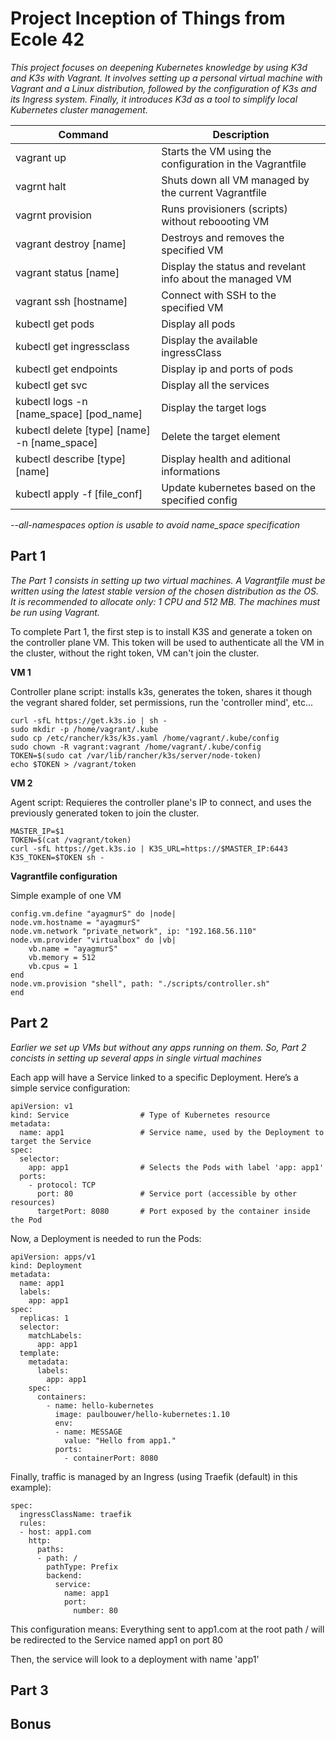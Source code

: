 # Project Inception of Things from Ecole 42 

_This project focuses on deepening Kubernetes knowledge by using K3d and K3s with Vagrant. It involves setting up a personal virtual machine with Vagrant and a Linux distribution, followed by the configuration of K3s and its Ingress system. Finally, it introduces K3d as a tool to simplify local Kubernetes cluster management._

|Command|Description|
|----------|----------|
|vagrant up|Starts the VM using the configuration in the Vagrantfile|
|vagrnt halt|Shuts down all VM managed by the current Vagrantfile|
|vagrnt provision|Runs provisioners (scripts) without reboooting VM|
|vagrant destroy [name]|Destroys and removes the specified VM|
|vagrant status [name]|Display the status and revelant info about the managed VM|
|vagrant ssh [hostname]|Connect with SSH to the specified VM|
|kubectl get pods|Display all pods|
|kubectl get ingressclass|Display the available ingressClass|
|kubectl get endpoints|Display ip and ports of pods|
|kubectl get svc|Display all the services|
|kubectl logs -n [name_space] [pod_name]|Display the target logs|
|kubectl delete [type] [name] -n [name_space]|Delete the target element|
|kubectl describe [type] [name]|Display health and aditional informations|
|kubectl apply -f [file_conf] |Update kubernetes based on the specified config|

_--all-namespaces option is usable to avoid name_space specification_

## Part 1 

_The Part 1 consists in setting up two virtual machines. A Vagrantfile must be written using the latest stable version of the chosen distribution as the OS. It is recommended to allocate only: 1 CPU and 512 MB. The machines must be run using Vagrant._

To complete Part 1, the first step is to install K3S and generate a token on the controller plane VM. This token will be used to authenticate all the VM in the cluster, without the right token, VM can't join the cluster.

**VM 1**

Controller plane script: installs k3s, generates the token, shares it though the vegrant shared folder, set permissions, run the 'controller mind', etc...

```
curl -sfL https://get.k3s.io | sh -
sudo mkdir -p /home/vagrant/.kube
sudo cp /etc/rancher/k3s/k3s.yaml /home/vagrant/.kube/config
sudo chown -R vagrant:vagrant /home/vagrant/.kube/config
TOKEN=$(sudo cat /var/lib/rancher/k3s/server/node-token)
echo $TOKEN > /vagrant/token
```

**VM 2**

Agent script: Requieres the controller plane's IP to connect, and uses the previously generated token to join the cluster.

```
MASTER_IP=$1 
TOKEN=$(cat /vagrant/token)
curl -sfL https://get.k3s.io | K3S_URL=https://$MASTER_IP:6443 K3S_TOKEN=$TOKEN sh -
```

**Vagrantfile configuration**

Simple example of one VM

```
config.vm.define "ayagmurS" do |node|
node.vm.hostname = "ayagmurS"
node.vm.network "private_network", ip: "192.168.56.110"
node.vm.provider "virtualbox" do |vb|
	vb.name = "ayagmurS"
	vb.memory = 512
	vb.cpus = 1
end
node.vm.provision "shell", path: "./scripts/controller.sh"
end
```

## Part 2

_Earlier we set up VMs but without any apps running on them. So, Part 2 concists in setting up several apps in single virtual machines_

Each app will have a Service linked to a specific Deployment. Here’s a simple service configuration:

```
apiVersion: v1
kind: Service                # Type of Kubernetes resource
metadata:
  name: app1                 # Service name, used by the Deployment to target the Service
spec:
  selector:
    app: app1                # Selects the Pods with label 'app: app1'
  ports:
    - protocol: TCP
      port: 80               # Service port (accessible by other resources)
      targetPort: 8080       # Port exposed by the container inside the Pod
```

Now, a Deployment is needed to run the Pods:

```
apiVersion: apps/v1
kind: Deployment
metadata:
  name: app1
  labels:
    app: app1
spec:
  replicas: 1
  selector:
    matchLabels:
      app: app1
  template:
    metadata:
      labels:
        app: app1
    spec:
      containers:
        - name: hello-kubernetes
          image: paulbouwer/hello-kubernetes:1.10
          env:
          - name: MESSAGE
            value: "Hello from app1."
          ports:
            - containerPort: 8080
```

Finally, traffic is managed by an Ingress (using Traefik (default) in this example):

```
spec:
  ingressClassName: traefik
  rules:
  - host: app1.com
    http:
      paths:
      - path: /
        pathType: Prefix
        backend:
          service:
            name: app1
            port:
              number: 80
```

This configuration means:
Everything sent to app1.com at the root path / will be redirected to the Service named app1 on port 80

Then, the service will look to a deployment with name 'app1'

## Part 3

## Bonus
